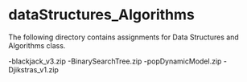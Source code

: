 # dataStructures_Algorithms

The following directory contains assignments for Data Structures and Algorithms class.

-blackjack_v3.zip
-BinarySearchTree.zip
-popDynamicModel.zip
-Djikstras_v1.zip
